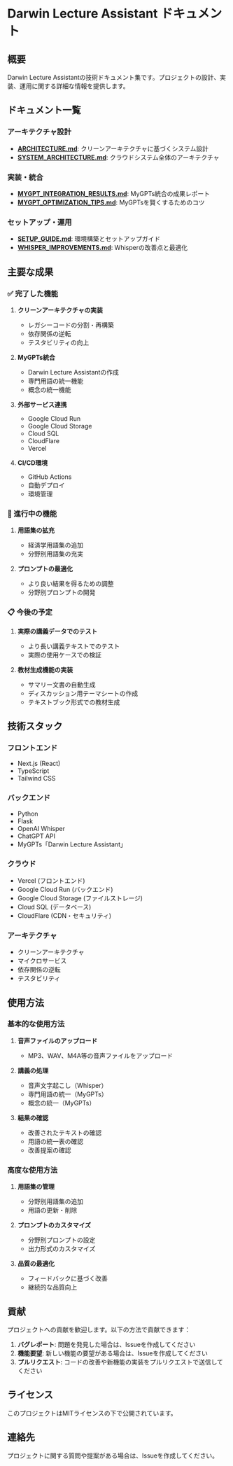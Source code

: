 # Darwin Lecture Assistant ドキュメント

## 概要

Darwin Lecture Assistantの技術ドキュメント集です。プロジェクトの設計、実装、運用に関する詳細な情報を提供します。

## ドキュメント一覧

### アーキテクチャ設計

- **[ARCHITECTURE.md](./ARCHITECTURE.md)**: クリーンアーキテクチャに基づくシステム設計
- **[SYSTEM_ARCHITECTURE.md](./SYSTEM_ARCHITECTURE.md)**: クラウドシステム全体のアーキテクチャ

### 実装・統合

- **[MYGPT_INTEGRATION_RESULTS.md](./MYGPT_INTEGRATION_RESULTS.md)**: MyGPTs統合の成果レポート
- **[MYGPT_OPTIMIZATION_TIPS.md](./MYGPT_OPTIMIZATION_TIPS.md)**: MyGPTsを賢くするためのコツ

### セットアップ・運用

- **[SETUP_GUIDE.md](./SETUP_GUIDE.md)**: 環境構築とセットアップガイド
- **[WHISPER_IMPROVEMENTS.md](./WHISPER_IMPROVEMENTS.md)**: Whisperの改善点と最適化

## 主要な成果

### ✅ 完了した機能

1. **クリーンアーキテクチャの実装**
   - レガシーコードの分割・再構築
   - 依存関係の逆転
   - テスタビリティの向上

2. **MyGPTs統合**
   - Darwin Lecture Assistantの作成
   - 専門用語の統一機能
   - 概念の統一機能

3. **外部サービス連携**
   - Google Cloud Run
   - Google Cloud Storage
   - Cloud SQL
   - CloudFlare
   - Vercel

4. **CI/CD環境**
   - GitHub Actions
   - 自動デプロイ
   - 環境管理

### 🚧 進行中の機能

1. **用語集の拡充**
   - 経済学用語集の追加
   - 分野別用語集の充実

2. **プロンプトの最適化**
   - より良い結果を得るための調整
   - 分野別プロンプトの開発

### 📋 今後の予定

1. **実際の講義データでのテスト**
   - より長い講義テキストでのテスト
   - 実際の使用ケースでの検証

2. **教材生成機能の実装**
   - サマリー文書の自動生成
   - ディスカッション用テーマシートの作成
   - テキストブック形式での教材生成

## 技術スタック

### フロントエンド
- Next.js (React)
- TypeScript
- Tailwind CSS

### バックエンド
- Python
- Flask
- OpenAI Whisper
- ChatGPT API
- MyGPTs「Darwin Lecture Assistant」

### クラウド
- Vercel (フロントエンド)
- Google Cloud Run (バックエンド)
- Google Cloud Storage (ファイルストレージ)
- Cloud SQL (データベース)
- CloudFlare (CDN・セキュリティ)

### アーキテクチャ
- クリーンアーキテクチャ
- マイクロサービス
- 依存関係の逆転
- テスタビリティ

## 使用方法

### 基本的な使用方法

1. **音声ファイルのアップロード**
   - MP3、WAV、M4A等の音声ファイルをアップロード

2. **講義の処理**
   - 音声文字起こし（Whisper）
   - 専門用語の統一（MyGPTs）
   - 概念の統一（MyGPTs）

3. **結果の確認**
   - 改善されたテキストの確認
   - 用語の統一表の確認
   - 改善提案の確認

### 高度な使用方法

1. **用語集の管理**
   - 分野別用語集の追加
   - 用語の更新・削除

2. **プロンプトのカスタマイズ**
   - 分野別プロンプトの設定
   - 出力形式のカスタマイズ

3. **品質の最適化**
   - フィードバックに基づく改善
   - 継続的な品質向上

## 貢献

プロジェクトへの貢献を歓迎します。以下の方法で貢献できます：

1. **バグレポート**: 問題を発見した場合は、Issueを作成してください
2. **機能要望**: 新しい機能の要望がある場合は、Issueを作成してください
3. **プルリクエスト**: コードの改善や新機能の実装をプルリクエストで送信してください

## ライセンス

このプロジェクトはMITライセンスの下で公開されています。

## 連絡先

プロジェクトに関する質問や提案がある場合は、Issueを作成してください。
